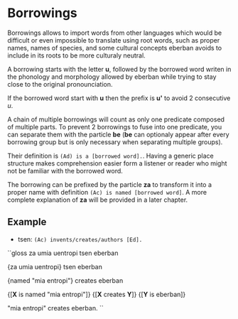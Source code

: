 # Borrowings

Borrowings allows to import words from other languages which would be difficult
or even impossible to translate using root words, such as proper names,
names of species, and some cultural concepts eberban avoids to include
in its roots to be more culturaly neutral.

A borrowing starts with the letter __u__, followed by the borrowed word writen
in the phonology and morphology allowed by eberban while trying to stay
close to the original pronounciation.

If the borrowed word start with __u__ then the prefix is __u'__ to avoid
2 consecutive _u_.

A chain of multiple borrowings will count as only one predicate composed of
multiple parts. To prevent 2 borrowings to fuse into one predicate, you can
separate them with the particle __be__ (__be__ can optionaly appear after
every borrowing group but is only necessary when separating multiple groups).

Their definition is `(Ad) is a [borrowed word].`. Having a generic place
structure makes comprehension easier form a listener or reader who might not
be familiar with the borrowed word.

The borrowing can be prefixed by the particle __za__ to transform it into
a proper name with definition `(Ac) is named [borrowed word]`. A more complete
explanation of __za__ will be provided in a later chapter.

## Example

- tsen: `(Ac) invents/creates/authors [Ed].`

``gloss
za umia uentropi tsen eberban

{za umia uentropi} tsen eberban

{named "mia entropi"} creates eberban

{\[__X__ is named "mia entropi"\]} {\[__X__ creates __Y__\]} {\[__Y__ is eberban\]}

"mia entropi" creates eberban.
``